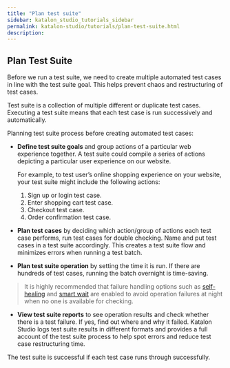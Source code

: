 ```yaml
---
title: "Plan test suite"
sidebar: katalon_studio_tutorials_sidebar
permalink: katalon-studio/tutorials/plan-test-suite.html
description:
---
```


## Plan Test Suite

Before we run a test suite, we need to create multiple automated test cases in line with the test suite goal. This helps prevent chaos and restructuring of test cases.

Test suite is a collection of multiple different or duplicate test cases. Executing a test suite means that each test case is run successively and automatically.

Planning test suite process before creating automated test cases:
* **Define test suite goals** and group actions of a particular web experience together. A test suite could compile a series of actions depicting a particular user experience on our website. 

    For example, to test user’s online shopping experience on your website, your test suite might include the following actions:
    1. Sign up or login test case.
    2. Enter shopping cart test case.
    3. Checkout test case.
    4. Order confirmation test case.

* **Plan test cases** by deciding which action/group of actions each test case performs, run test cases for double checking. Name and put test cases in a test suite accordingly. This creates a test suite flow and minimizes errors when running a test batch. 

* **Plan test suite operation** by setting the time it is run. If there are hundreds of test cases, running the batch overnight is time-saving. 
> It is highly recommended that failure handling options such as [self-healing](https://docs.katalon.com/katalon-studio/docs/self-healing.html#tutorial-and-usage-example) and [smart wait](https://docs.katalon.com/katalon-studio/docs/webui-smartwait.html) are enabled to avoid operation failures at night when no one is available for checking.

* **View test suite reports** to see operation results and check whether there is a test failure. If yes, find out where and why it failed. Katalon Studio logs test suite results in different formats and provides a full account of the test suite process to help spot errors and reduce test case restructuring time. 

The test suite is successful if each test case runs through successfully. 
